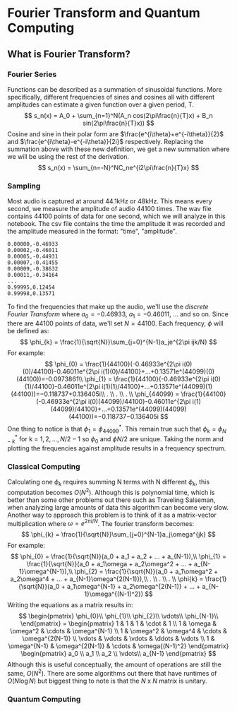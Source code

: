 # Fourier Transform and Quantum Computing
## What is Fourier Transform?
### Fourier Series
Functions can be described as a summation of sinusoidal functions. More specifically, different frequencies of sines and cosines all with different amplitudes can estimate a given function over a given period, T. 
$$
s_n(x) = A_0 + \sum_{n=1}^N(A_n cos(2\pi\frac{n}{T}x) + B_n sin(2\pi\frac{n}{T}x))
$$
Cosine and sine in their polar form are $\frac{e^{i\theta}+e^{-i\theta}}{2}$ and $\frac{e^{i\theta}-e^{-i\theta}}{2i}$ respectively. Replacing the summation above with these new definition, we get a new summation where we will be using the rest of the derivation.
$$
s_n(x) = \sum_{n=-N}^NC_ne^{i2\pi\frac{n}{T}x}
$$
### Sampling
Most audio is captured at around 44.1kHz or 48kHz. This means every second, we measure the amplitude of audio 44100 times. The wav file contains 44100 points of data for one second, which we will analyze in this notebook. The csv file contains the time the amplitude it was recorded and the amplitude measured in the format: "time", "amplitude".
```code
0.00000,-0.46933
0.00002,-0.46011
0.00005,-0.44931
0.00007,-0.41455
0.00009,-0.38632
0.00011,-0.34164
...
0.99995,0.12454
0.99998,0.13571
```
To find the frequencies that make up the audio, we'll use the *discrete Fourier Transform* where $a_0=-0.46933$, $a_1=-0.46011$, ... and so on. Since there are 44100 points of data, we'll set $N=44100$. Each frequency, $\phi$ will be defined as:
$$
\phi_{k} = \frac{1}{\sqrt{N}}\sum_{j=0}^{N-1}a_je^{2\pi ijk/N}
$$
For example:
$$
\phi_{0} = \frac{1}{44100}(-0.46933e^{2\pi i(0)(0)/44100}-0.46011e^{2\pi i(1)(0)/44100}+...+0.13571e^(44099)(0)(44100))=-0.0973861\\
\phi_{1} = \frac{1}{44100}(-0.46933e^{2\pi i(0)(1)/44100}-0.46011e^{2\pi i(1)(1)/44100}+...+0.13571e^(44099)(1)(44100))=−0.118737+0.136405i\\
. \\
. \\
. \\
\phi_{44099} = \frac{1}{44100}(-0.46933e^{2\pi i(0)(44099)/44100}-0.46011e^{2\pi i(1)(44099)/44100}+...+0.13571e^(44099)(44099)(44100))=−0.118737−0.136405i
$$
One thing to notice is that $\phi_{1}=\phi_{44099}^*$. This remain true such that $\phi_{k}=\phi_{N-k}^*$ for k = $1, 2, ... , N/2 - 1$ so $\phi_{0}$ and $\phi{N/2}$ are unique. Taking the norm and plotting the frequencies against amplitude results in a frequency spectrum. 
### Classical Computing
Calculating one $\phi_{k}$ requires summing N terms with N different $\phi_{k}$, this computation becomes $O(N^2)$. Although this is polynomial time, which is better than some other problems out there such as Traveling Salseman, when analyzing large amounts of data this algorithm can become very slow. Another way to approach this problem is to think of it as a matrix-vector multiplication where $\omega = e^{2\pi i/N}$. The fourier transform becomes:
$$
\phi_{k} = \frac{1}{\sqrt{N}}\sum_{j=0}^{N-1}a_j\omega^{jk}
$$
For example:
$$
\phi_{0} = \frac{1}{\sqrt{N}}(a_0 + a_1 + a_2 + ... + a_{N-1}),\\
\phi_{1} = \frac{1}{\sqrt{N}}(a_0 + a_1\omega +  a_2\omega^2 + ... + a_{N-1}\omega^{N-1}),\\
\phi_{2} = \frac{1}{\sqrt{N}}(a_0 + a_1\omega^2 +  a_2\omega^4 + ... + a_{N-1}\omega^{2(N-1)}),\\
. \\
. \\
. \\
\phi{k} = \frac{1}{\sqrt{N}}(a_0 + a_1\omega^{N-1} +  a_2\omega^{2(N-1)} + ... + a_{N-1}\omega^{(N-1)^2})
$$
Writing the equations as a matrix results in:
$$
\begin{pmatrix}
    \phi_{0}\\
    \phi_{1}\\
    \phi_{2}\\
    \vdots\\
    \phi_{N-1}\\
\end{pmatrix} = 
\begin{pmatrix}
    1 & 1 & 1 & \cdot & 1 \\
    1 & \omega & \omega^2 & \cdots & \omega^{N-1} \\
    1 & \omega^2 & \omega^4 & \cdots & \omega^{2(N-1)} \\
    \vdots & \vdots & \vdots & \ddots & \vdots \\
    1 & \omega^{N-1} & \omega^{2(N-1)} & \cdots & \omega{(N-1)^2}
\end{pmatrix}
\begin{pmatrix}
    a_0 \\
    a_1 \\
    a_2 \\
    \vdots\\
    a_{N-1}
\end{pmatrix}
$$
Although this is useful conceptually, the amount of operations are still the same, $O(N^2)$. There are some algorithms out there that have runtimes of $O(N\log N)$ but biggest thing to note is that the $N$ x $N$ matrix is unitary.

### Quantum Computing

